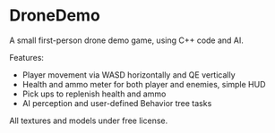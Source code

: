 # DroneDemo

A small first-person drone demo game, using C++ code and AI.

Features:
- Player movement via WASD horizontally and QE vertically
- Health and ammo meter for both player and enemies, simple HUD
- Pick ups to replenish health and ammo
- AI perception and user-defined Behavior tree tasks

All textures and models under free license.
